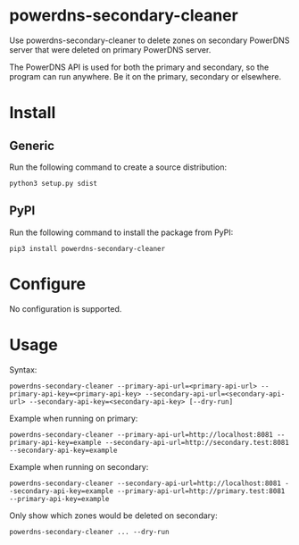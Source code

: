 # powerdns-secondary-cleaner

Use powerdns-secondary-cleaner to delete zones on secondary PowerDNS server that were deleted on primary PowerDNS server.

 The PowerDNS API is used for both the primary and secondary, so the program can run anywhere. Be it on the primary, secondary or elsewhere.

# Install

## Generic

Run the following command to create a source distribution:

    python3 setup.py sdist

## PyPI

Run the following command to install the package from PyPI:

    pip3 install powerdns-secondary-cleaner

# Configure

No configuration is supported.

# Usage

Syntax:

    powerdns-secondary-cleaner --primary-api-url=<primary-api-url> --primary-api-key=<primary-api-key> --secondary-api-url=<secondary-api-url> --secondary-api-key=<secondary-api-key> [--dry-run]

Example when running on primary:

    powerdns-secondary-cleaner --primary-api-url=http://localhost:8081 --primary-api-key=example --secondary-api-url=http://secondary.test:8081 --secondary-api-key=example

Example when running on secondary:

    powerdns-secondary-cleaner --secondary-api-url=http://localhost:8081 --secondary-api-key=example --primary-api-url=http://primary.test:8081 --primary-api-key=example

Only show which zones would be deleted on secondary:

    powerdns-secondary-cleaner ... --dry-run
